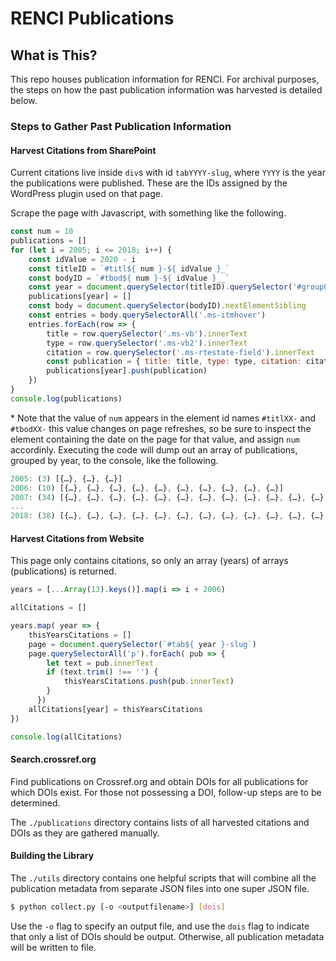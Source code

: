 # RENCI Publications

## What is This?

This repo houses publication information for RENCI.
For archival purposes, the steps on how the past publication information was harvested is detailed below.

### Steps to Gather Past Publication Information

#### Harvest Citations from SharePoint

Current citations live inside `div`s with id `tabYYYY-slug`, where `YYYY` is the year the publications were published. These are the IDs assigned by the WordPress plugin used on that page.

Scrape the page with Javascript, with something like the following.

```javascript
const num = 10
publications = []
for (let i = 2005; i <= 2018; i++) {
    const idValue = 2020 - i
    const titleID = `#titl${ num }-${ idValue }_`
    const bodyID = `#tbod${ num }-${ idValue }__`
    const year = document.querySelector(titleID).querySelector('#group0').innerText.match(/Year : (\d{4})/)[1]
    publications[year] = []
    const body = document.querySelector(bodyID).nextElementSibling
    const entries = body.querySelectorAll('.ms-itmhover')
    entries.forEach(row => {
        title = row.querySelector('.ms-vb').innerText
        type = row.querySelector('.ms-vb2').innerText
        citation = row.querySelector('.ms-rtestate-field').innerText
        const publication = { title: title, type: type, citation: citation, }
        publications[year].push(publication)
    })
}
console.log(publications)
```

\* Note that the value of `num` appears in the element id names `#titlXX-` and `#tbodXX-` this value changes on page refreshes, so be sure to inspect the element containing the date on the page for that value, and assign `num` accordinly. Executing the code will dump out an array of publications, grouped by year, to the console, like the following.

```javascript
2005: (3) [{…}, {…}, {…}]
2006: (10) [{…}, {…}, {…}, {…}, {…}, {…}, {…}, {…}, {…}, {…}]
2007: (34) [{…}, {…}, {…}, {…}, {…}, {…}, {…}, {…}, {…}, {…}, {…}, {…}, {…}, {…}, {…}, {…}, {…}, {…}, {…}, {…}, {…}, {…}, {…}, {…}, {…}, {…}, {…}, {…}, {…}, {…}, {…}, {…}, {…}, {…}]
...
2018: (38) [{…}, {…}, {…}, {…}, {…}, {…}, {…}, {…}, {…}, {…}, {…}, {…}, {…}, {…}, {…}, {…}, {…}, {…}, {…}, {…}, {…}, {…}, {…}, {…}, {…}, {…}, {…}, {…}, {…}, {…}, {…}, {…}, {…}, {…}, {…}, {…}, {…}, {…}]
```

#### Harvest Citations from Website

This page only contains citations, so only an array (years) of arrays (publications) is returned.

```javascript
years = [...Array(13).keys()].map(i => i + 2006)

allCitations = []

years.map( year => {
    thisYearsCitations = []
    page = document.querySelector(`#tab${ year }-slug`)
    page.querySelectorAll('p').forEach( pub => {
        let text = pub.innerText
        if (text.trim() !== '') {
            thisYearsCitations.push(pub.innerText)
        }
      })
    allCitations[year] = thisYearsCitations
})

console.log(allCitations)
```

#### Search.crossref.org

Find publications on Crossref.org and obtain DOIs for all publications for which DOIs exist. For those not possessing a DOI, follow-up steps are to be determined.

The `./publications` directory contains lists of all harvested citations and DOIs as they are gathered manually. 

#### Building the Library

The `./utils` directory contains one helpful scripts that will combine all the publication metadata from separate JSON files into one super JSON file.

```bash
$ python collect.py [-o <outputfilename>] [dois]
```

Use the `-o` flag to specify an output file, and use the `dois` flag to indicate that only a list of DOIs should be output. Otherwise, all publication metadata will be written to file.

